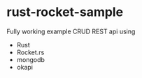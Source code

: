 # rust-rocket-sample

Fully working example CRUD REST api using
- Rust
- Rocket.rs
- mongodb
- okapi
